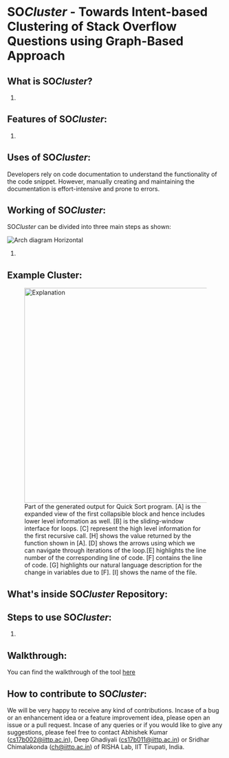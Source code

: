 # SO*Cluster* - Towards Intent-based Clustering of Stack Overflow Questions using Graph-Based Approach

## What is SO*Cluster*?
1. 

## Features of SO*Cluster*:
1. 

## Uses of SO*Cluster*:
Developers rely on code documentation to understand the functionality of the code snippet. However, manually creating and maintaining the documentation is effort-intensive and prone to errors. 

## Working of SO*Cluster*:
SO*Cluster* can be divided into three main steps as shown:

![Arch diagram Horizontal](https://user-images.githubusercontent.com/46972481/117248272-53706b00-ae5d-11eb-9ef6-252dbbf36304.png)

1. 


## Example Cluster:
<figure>
<img width=500 alt="Explanation" src="https://user-images.githubusercontent.com/35232831/117125604-616bb080-adb7-11eb-9048-c006557ab804.png">
<figcaption>
Part of the generated output for Quick Sort program. [A] is the expanded view of the first collapsible block and hence includes lower level information as well. [B] is the sliding-window interface for loops. [C] represent the high level information for the first recursive call. [H] shows the value returned by the function shown in [A]. [D] shows the arrows using which we can navigate through iterations of the loop.[E] highlights the line number of the corresponding line of code. [F] contains the line of code. [G] highlights our natural language description for the change in variables due to [F]. [I] shows the name of the file.
</figcaption>
</figure>

## What's inside SO*Cluster* Repository:


## Steps to use SO*Cluster*:
1. 

## Walkthrough:
You can find the walkthrough of the tool <a href="https://youtu.be/">here</a>

## How to contribute to SO*Cluster*:
We will be very happy to receive any kind of contributions. Incase of a bug or an enhancement idea or a feature improvement idea, please open an issue or a pull request. Incase of any queries or if you would like to give any suggestions, please feel free to contact Abhishek Kumar (cs17b002@iittp.ac.in), Deep Ghadiyali (cs17b011@iittp.ac.in) or Sridhar Chimalakonda (ch@iittp.ac.in) of RISHA Lab, IIT Tirupati, India.

